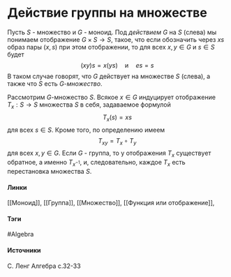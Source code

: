 # Действие группы на множестве
Пусть $S$ - множество и $G$ - моноид. Под *действием* $G$ на $S$ (слева) мы понимаем отображение $G\times S\to S$, такое, что если обозначить через $xs$ образ пары $(x,s)$ при этом отображении, то для всех $x,y\in G$ и $s\in S$ будет
$$
(xy)s=x(ys)\quad\text{и}\quad es=s
$$
В таком случае говорят, что $G$ действует на множестве $S$ (слева), а также что $S$ есть $G$-*множество*.

Рассмотрим $G$-множество $S$. Всякое $x\in G$ индуцирует отображение $T_{x}:S\to S$ множества $S$ в себя, задаваемое формулой
$$
T_{x}(s)=xs
$$
для всех $s\in S$. Кроме того, по определению имеем
$$
T_{xy}=T_{x}\circ T_{y}
$$
для всех $x,y\in G$.
Если $G$ - группа, то у отображения $T_{x}$ существует обратное, а именно $T_{x^{-1}}$, и, следовательно, каждое $T_{x}$ есть перестановка множества $S$.
#### Линки
 [[Моноид]],
 [[Группа]],
 [[Множество]],
 [[Функция или отображение]],
#### Тэги
 #Algebra 
#### Источники
 С. Ленг Алгебра с.32-33